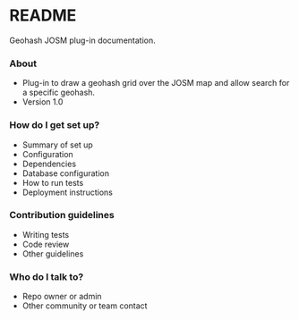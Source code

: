 # README #

Geohash JOSM plug-in documentation.

### About ###

* Plug-in to draw a geohash grid over the JOSM map and allow search for a specific geohash. 
* Version 1.0

### How do I get set up? ###

* Summary of set up
* Configuration
* Dependencies
* Database configuration
* How to run tests
* Deployment instructions

### Contribution guidelines ###

* Writing tests
* Code review
* Other guidelines

### Who do I talk to? ###

* Repo owner or admin
* Other community or team contact
